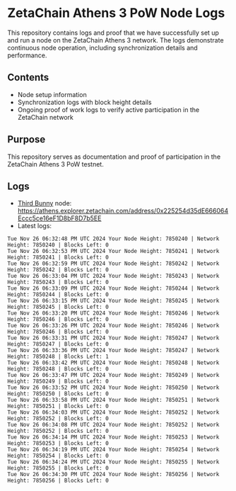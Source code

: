 # ZetaChain Athens 3 PoW Node Logs
This repository contains logs and proof that we have successfully set up and run a node on the ZetaChain Athens 3 network. The logs demonstrate continuous node operation, including synchronization details and performance.

## Contents
- Node setup information
- Synchronization logs with block height details
- Ongoing proof of work logs to verify active participation in the ZetaChain network

## Purpose
This repository serves as documentation and proof of participation in the ZetaChain Athens 3 PoW testnet.

## Logs

- [Third Bunny](https://thirdbunny.xyz/) node: https://athens.explorer.zetachain.com/address/0x225254d35dE666064Eccc5ce16eF1D8bF8D7b5EE
- Latest logs:
```
Tue Nov 26 06:32:48 PM UTC 2024 Your Node Height: 7850240 | Network Height: 7850240 | Blocks Left: 0
Tue Nov 26 06:32:53 PM UTC 2024 Your Node Height: 7850241 | Network Height: 7850241 | Blocks Left: 0
Tue Nov 26 06:32:59 PM UTC 2024 Your Node Height: 7850242 | Network Height: 7850242 | Blocks Left: 0
Tue Nov 26 06:33:04 PM UTC 2024 Your Node Height: 7850243 | Network Height: 7850243 | Blocks Left: 0
Tue Nov 26 06:33:09 PM UTC 2024 Your Node Height: 7850244 | Network Height: 7850244 | Blocks Left: 0
Tue Nov 26 06:33:15 PM UTC 2024 Your Node Height: 7850245 | Network Height: 7850245 | Blocks Left: 0
Tue Nov 26 06:33:20 PM UTC 2024 Your Node Height: 7850246 | Network Height: 7850246 | Blocks Left: 0
Tue Nov 26 06:33:26 PM UTC 2024 Your Node Height: 7850246 | Network Height: 7850246 | Blocks Left: 0
Tue Nov 26 06:33:31 PM UTC 2024 Your Node Height: 7850247 | Network Height: 7850247 | Blocks Left: 0
Tue Nov 26 06:33:36 PM UTC 2024 Your Node Height: 7850247 | Network Height: 7850248 | Blocks Left: 1
Tue Nov 26 06:33:42 PM UTC 2024 Your Node Height: 7850248 | Network Height: 7850248 | Blocks Left: 0
Tue Nov 26 06:33:47 PM UTC 2024 Your Node Height: 7850249 | Network Height: 7850249 | Blocks Left: 0
Tue Nov 26 06:33:52 PM UTC 2024 Your Node Height: 7850250 | Network Height: 7850250 | Blocks Left: 0
Tue Nov 26 06:33:58 PM UTC 2024 Your Node Height: 7850251 | Network Height: 7850251 | Blocks Left: 0
Tue Nov 26 06:34:03 PM UTC 2024 Your Node Height: 7850252 | Network Height: 7850252 | Blocks Left: 0
Tue Nov 26 06:34:08 PM UTC 2024 Your Node Height: 7850252 | Network Height: 7850252 | Blocks Left: 0
Tue Nov 26 06:34:14 PM UTC 2024 Your Node Height: 7850253 | Network Height: 7850253 | Blocks Left: 0
Tue Nov 26 06:34:19 PM UTC 2024 Your Node Height: 7850254 | Network Height: 7850254 | Blocks Left: 0
Tue Nov 26 06:34:24 PM UTC 2024 Your Node Height: 7850255 | Network Height: 7850255 | Blocks Left: 0
Tue Nov 26 06:34:30 PM UTC 2024 Your Node Height: 7850256 | Network Height: 7850256 | Blocks Left: 0
```
